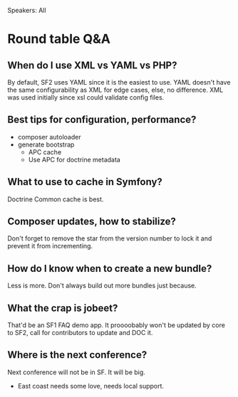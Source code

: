 Speakers: All

# Round table Q&A

## When do I use XML vs YAML vs PHP?
By default, SF2 uses YAML since it is the easiest to use. YAML doesn't have the same
configurability as XML for edge cases, else, no difference. XML was used initially
since xsl could validate config files.

## Best tips for configuration, performance?
- composer autoloader
- generate bootstrap
  - APC cache
  - Use APC for doctrine metadata

## What to use to cache in Symfony?
Doctrine Common cache is best.

## Composer updates, how to stabilize?
Don't forget to remove the star from the version number to lock it and prevent it from
incrementing.

## How do I know when to create a new bundle?
Less is more. Don't always build out more bundles just because.

## What the crap is jobeet?
That'd be an SF1 FAQ demo app. It proooobably won't be updated by core to SF2, call for
contributors to update and DOC it.

## Where is the next conference?
Next conference will not be in SF. It will be big.
- East coast needs some love, needs local support.